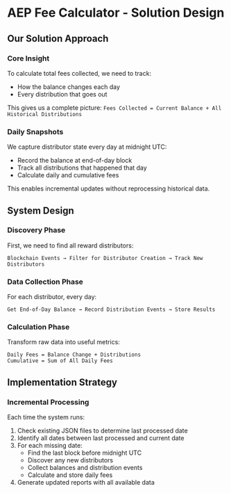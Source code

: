 # AEP Fee Calculator - Solution Design

## Our Solution Approach

### Core Insight
To calculate total fees collected, we need to track:
- How the balance changes each day
- Every distribution that goes out

This gives us a complete picture: `Fees Collected = Current Balance + All Historical Distributions`

### Daily Snapshots
We capture distributor state every day at midnight UTC:
- Record the balance at end-of-day block
- Track all distributions that happened that day
- Calculate daily and cumulative fees

This enables incremental updates without reprocessing historical data.

## System Design

### Discovery Phase
First, we need to find all reward distributors:
```
Blockchain Events → Filter for Distributor Creation → Track New Distributors
```

### Data Collection Phase  
For each distributor, every day:
```
Get End-of-Day Balance → Record Distribution Events → Store Results
```

### Calculation Phase
Transform raw data into useful metrics:
```
Daily Fees = Balance Change + Distributions
Cumulative = Sum of All Daily Fees
```

## Implementation Strategy

### Incremental Processing
Each time the system runs:
1. Check existing JSON files to determine last processed date
2. Identify all dates between last processed and current date
3. For each missing date:
   - Find the last block before midnight UTC
   - Discover any new distributors
   - Collect balances and distribution events
   - Calculate and store daily fees
4. Generate updated reports with all available data